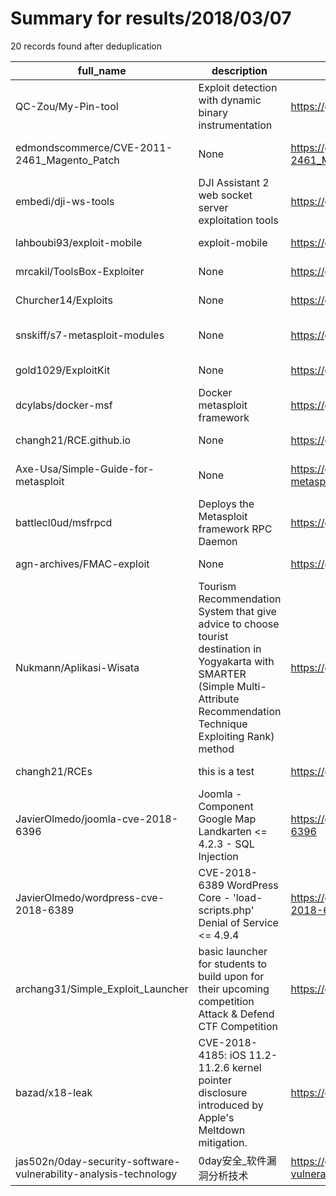 
# Summary for results/2018/03/07
    
20 records found after deduplication

| full_name | description | html_url | matched_list | matched_count | pushed_at | size | stargazers_count | language | forks_count | vul_ids |
|------------------------------------------------------------------|----------------------------------------------------------------------------------------------------------------------------------------------------------------------------------|-------------------------------------------------------------------------------------|----------------------------------|-----------------|---------------------------|--------|--------------------|------------|---------------|-------------------|
| QC-Zou/My-Pin-tool | Exploit detection with dynamic binary instrumentation | https://github.com/QC-Zou/My-Pin-tool | ['exploit'] | 1 | 2018-03-07 07:57:46+00:00 | 5 | 1 | C++ | 0 | [] |
| edmondscommerce/CVE-2011-2461_Magento_Patch | None | https://github.com/edmondscommerce/CVE-2011-2461_Magento_Patch | ['cve-2'] | 1 | 2018-03-07 11:08:14+00:00 | 615 | 0 | | 0 | ['CVE-2011-2461'] |
| embedi/dji-ws-tools | DJI Assistant 2 web socket server exploitation tools | https://github.com/embedi/dji-ws-tools | ['exploit'] | 1 | 2018-03-07 14:36:57+00:00 | 4 | 26 | Python | 18 | [] |
| lahboubi93/exploit-mobile | exploit-mobile | https://github.com/lahboubi93/exploit-mobile | ['exploit'] | 1 | 2018-03-07 14:07:09+00:00 | 0 | 0 | | 0 | [] |
| mrcakil/ToolsBox-Exploiter | None | https://github.com/mrcakil/ToolsBox-Exploiter | ['exploit'] | 1 | 2018-03-07 18:24:33+00:00 | 14637 | 3 | Python | 3 | [] |
| Churcher14/Exploits | None | https://github.com/Churcher14/Exploits | ['exploit'] | 1 | 2018-03-07 11:42:33+00:00 | 70680 | 0 | Python | 0 | [] |
| snskiff/s7-metasploit-modules | None | https://github.com/snskiff/s7-metasploit-modules | ['metasploit module OR payload'] | 1 | 2018-03-07 10:03:38+00:00 | 8 | 0 | Ruby | 0 | [] |
| gold1029/ExploitKit | None | https://github.com/gold1029/ExploitKit | ['exploit'] | 1 | 2018-03-07 07:59:02+00:00 | 14069 | 1 | PHP | 1 | [] |
| dcylabs/docker-msf | Docker metasploit framework | https://github.com/dcylabs/docker-msf | ['metasploit module OR payload'] | 1 | 2018-03-07 07:33:47+00:00 | 0 | 0 | | 0 | [] |
| changh21/RCE.github.io | None | https://github.com/changh21/RCE.github.io | ['rce'] | 1 | 2018-03-07 04:35:14+00:00 | 4 | 0 | HTML | 0 | [] |
| Axe-Usa/Simple-Guide-for-metasploit | None | https://github.com/Axe-Usa/Simple-Guide-for-metasploit | ['metasploit module OR payload'] | 1 | 2018-03-07 02:06:52+00:00 | 5 | 0 | | 0 | [] |
| battlecl0ud/msfrpcd | Deploys the Metasploit framework RPC Daemon | https://github.com/battlecl0ud/msfrpcd | ['metasploit module OR payload'] | 1 | 2018-03-07 17:37:56+00:00 | 4 | 0 | Shell | 0 | [] |
| agn-archives/FMAC-exploit | None | https://github.com/agn-archives/FMAC-exploit | ['exploit'] | 1 | 2018-03-07 22:21:25+00:00 | 6 | 0 | Lua | 0 | [] |
| Nukmann/Aplikasi-Wisata | Tourism Recommendation System that give advice to choose tourist destination in Yogyakarta with SMARTER (Simple Multi-Attribute Recommendation Technique Exploiting Rank) method | https://github.com/Nukmann/Aplikasi-Wisata | ['exploit'] | 1 | 2018-03-07 09:23:33+00:00 | 3949 | 0 | | 0 | [] |
| changh21/RCEs | this is a test | https://github.com/changh21/RCEs | ['rce'] | 1 | 2018-03-07 00:50:26+00:00 | 58 | 0 | HTML | 0 | [] |
| JavierOlmedo/joomla-cve-2018-6396 | Joomla - Component Google Map Landkarten <= 4.2.3 - SQL Injection | https://github.com/JavierOlmedo/joomla-cve-2018-6396 | ['cve-2'] | 1 | 2018-03-07 20:13:21+00:00 | 42 | 8 | Python | 3 | ['CVE-2018-6396'] |
| JavierOlmedo/wordpress-cve-2018-6389 | CVE-2018-6389 WordPress Core - 'load-scripts.php' Denial of Service <= 4.9.4 | https://github.com/JavierOlmedo/wordpress-cve-2018-6389 | ['cve-2'] | 1 | 2018-03-07 20:11:54+00:00 | 18 | 1 | Python | 0 | ['CVE-2018-6389'] |
| archang31/Simple_Exploit_Launcher | basic launcher for students to build upon for their upcoming competition Attack & Defend CTF Competition | https://github.com/archang31/Simple_Exploit_Launcher | ['exploit'] | 1 | 2018-03-07 13:33:37+00:00 | 44 | 0 | Python | 1 | [] |
| bazad/x18-leak | CVE-2018-4185: iOS 11.2-11.2.6 kernel pointer disclosure introduced by Apple's Meltdown mitigation. | https://github.com/bazad/x18-leak | ['cve-2'] | 1 | 2018-03-07 08:07:29+00:00 | 11 | 79 | C | 13 | ['CVE-2018-4185'] |
| jas502n/0day-security-software-vulnerability-analysis-technology | 0day安全_软件漏洞分析技术 | https://github.com/jas502n/0day-security-software-vulnerability-analysis-technology | ['0day'] | 1 | 2018-03-07 15:00:56+00:00 | 565609 | 417 | C | 196 | [] |

